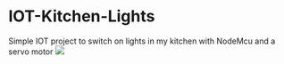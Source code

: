 # IOT-Kitchen-Lights
Simple IOT project to switch on lights in my kitchen with NodeMcu and a servo motor
![](c.gif)
